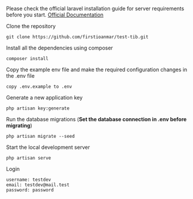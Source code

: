 
Please check the official laravel installation guide for server requirements before you start. [Official Documentation](https://laravel.com/docs/5.4/installation#installation)

Clone the repository

    git clone https://github.com/firstioanmar/test-tib.git
    
Install all the dependencies using composer

    composer install

Copy the example env file and make the required configuration changes in the .env file

    copy .env.example to .env

Generate a new application key

    php artisan key:generate
    
Run the database migrations (**Set the database connection in .env before migrating**)

    php artisan migrate --seed

Start the local development server

    php artisan serve

Login

    username: testdev
    email: testdev@mail.test
    password: password

